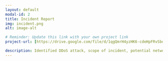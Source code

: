 ```yaml
---
layout: default
modal-id: 2
title: Incident Report
img: incident.png
alt: image-alt

# Reminder: Update this link with your own project link
project-url: [https://drive.google.com/file/d/1qgQmrH4yzHK6-cdeHpFRvSbdzhjV17pP/view?usp=sharing](https://docs.google.com/document/d/1R55vI95QGBJ80257lHV5lemQ8E9X-_ozHdfArV8h464/edit?usp=sharing)

description: Identified DDoS attack, scope of incident, potential network vulnerabilities and protection measures, and properly documented analysis and recovery plans in order to restore normal operations and maintain alignment with NIST CSF best practices.
---
```

